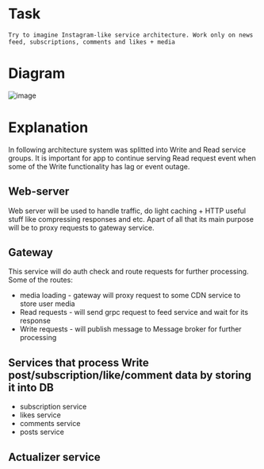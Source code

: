 # Task
`Try to imagine Instagram-like service architecture. Work only on news feed, subscriptions, comments and likes + media`

# Diagram
![image](https://user-images.githubusercontent.com/19594637/142653715-35366fbf-da0d-4c59-ae16-75a8af99d71e.png)


# Explanation

In following architecture system was splitted into Write and Read service groups.
It is important for app to continue serving Read request event when some of the Write functionality has lag or event outage.

## Web-server

Web server will be used to handle traffic, do light caching + HTTP useful stuff like compressing responses and etc.
Apart of all that its main purpose will be to proxy requests to gateway service.

## Gateway

This service will do auth check and route requests for further processing. Some of the routes:

* media loading - gateway will proxy request to some CDN service to store user media
* Read requests - will send grpc request to feed service and wait for its response
* Write requests - will publish message to Message broker for further processing

## Services that process Write post/subscription/like/comment data by storing it into DB
* subscription service
* likes service
* comments service
* posts service

## Actualizer service
